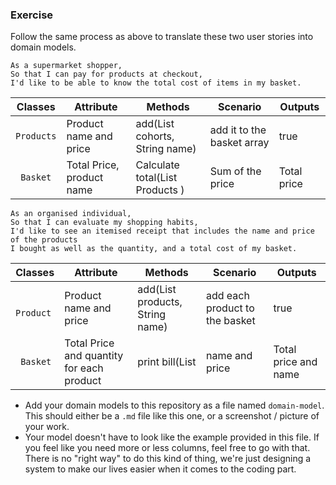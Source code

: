 ### Exercise

Follow the same process as above to translate these two user stories into domain models.

```
As a supermarket shopper,
So that I can pay for products at checkout,
I'd like to be able to know the total cost of items in my basket.
```

| Classes      | Attribute                 | Methods                                 | Scenario                   | Outputs     |
|--------------|---------------------------|-----------------------------------------|----------------------------|-------------|
| ` Products ` | Product name and price    | add(List<String> cohorts, String name)  | add it to the basket array | true        |
| ` Basket`    | Total Price, product name | Calculate total(List<String> Products ) | Sum of the price           | Total price |

```
As an organised individual,
So that I can evaluate my shopping habits,
I'd like to see an itemised receipt that includes the name and price of the products
I bought as well as the quantity, and a total cost of my basket.
```

| Classes    | Attribute                                 | Methods                                 | Scenario                       | Outputs              |
|------------|-------------------------------------------|-----------------------------------------|--------------------------------|----------------------|
| ` Product` | Product name and price                    | add(List<String> products, String name) | add each product to the basket | true                 |
| ` Basket`  | Total Price and quantity for each product | print bill(List<Products>               | name and price                 | Total price and name |


- Add your domain models to this repository as a file named `domain-model`. This should either be a `.md` file like 
this one, or a screenshot / picture of your work.
- Your model doesn't have to look like the example provided in this file. If you feel like you need more or less 
columns, feel free to go with that. There is no "right way" to do this kind of thing, we're just designing a 
system to make our lives easier when it comes to the coding part.